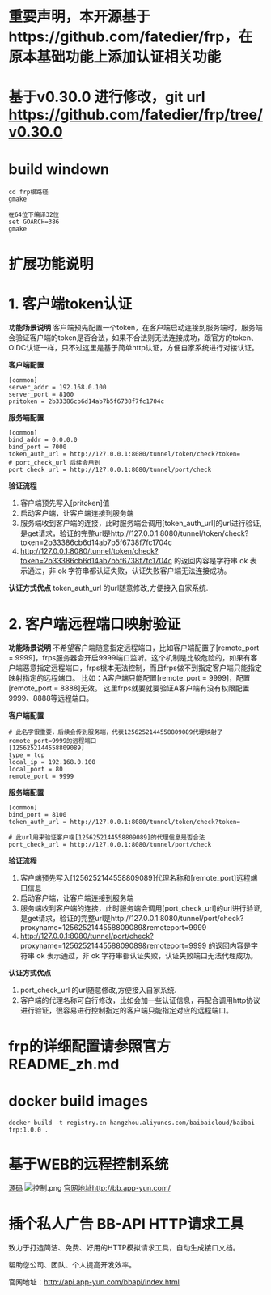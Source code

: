 # 重要声明，本开源基于https://github.com/fatedier/frp，在原本基础功能上添加认证相关功能
# 基于v0.30.0 进行修改，git url https://github.com/fatedier/frp/tree/v0.30.0
# build windown
```
cd frp根路径
gmake

在64位下编译32位
set GOARCH=386
gmake
```

# 扩展功能说明
# 1. 客户端token认证
**功能场景说明**
客户端预先配置一个token，在客户端启动连接到服务端时，服务端会验证客户端的token是否合法，如果不合法则无法连接成功，跟官方的token、OIDC认证一样，只不过这里是基于简单http认证，方便自家系统进行对接认证。

**客户端配置**
```
[common]
server_addr = 192.168.0.100
server_port = 8100
pritoken = 2b33386cb6d14ab7b5f6738f7fc1704c
```

**服务端配置**
```
[common]
bind_addr = 0.0.0.0
bind_port = 7000
token_auth_url = http://127.0.0.1:8080/tunnel/token/check?token=
# port_check_url 后续会用到
port_check_url = http://127.0.0.1:8080/tunnel/port/check
```

**验证流程**
1. 客户端预先写入[pritoken]值
2. 启动客户端，让客户端连接到服务端
3. 服务端收到客户端的连接，此时服务端会调用[token_auth_url]的url进行验证,是get请求，验证的完整url是http://127.0.0.1:8080/tunnel/token/check?token=2b33386cb6d14ab7b5f6738f7fc1704c
4. http://127.0.0.1:8080/tunnel/token/check?token=2b33386cb6d14ab7b5f6738f7fc1704c 的返回内容是字符串 ok 表示通过，非 ok 字符串都认证失败，认证失败客户端无法连接成功。

**认证方式优点**
token_auth_url 的url随意修改,方便接入自家系统.

# 2. 客户端远程端口映射验证
**功能场景说明**
不希望客户端随意指定远程端口，比如客户端配置了[remote_port = 9999]，frps服务器会开启9999端口监听。这个机制是比较危险的，如果有客户端恶意指定远程端口，frps根本无法控制，而且frps做不到指定客户端只能指定映射指定的远程端口。
比如：A客户端只能配置[remote_port = 9999]，配置[remote_port = 8888]无效。
这里frps就要就要验证A客户端有没有权限配置9999、8888等远程端口。

**客户端配置**
```
# 此名字很重要，后续会传到服务端，代表1256252144558809089代理映射了remote_port=9999的远程端口
[1256252144558809089]
type = tcp
local_ip = 192.168.0.100
local_port = 80
remote_port = 9999
```

**服务端配置**
```
[common]
bind_port = 8100
token_auth_url = http://127.0.0.1:8080/tunnel/token/check?token=

# 此url用来验证客户端[1256252144558809089]的代理信息是否合法
port_check_url = http://127.0.0.1:8080/tunnel/port/check
```

**验证流程**
1. 客户端预先写入[1256252144558809089]代理名称和[remote_port]远程端口信息
2. 启动客户端，让客户端连接到服务端
3. 服务端收到客户端的连接，此时服务端会调用[port_check_url]的url进行验证,是get请求，验证的完整url是http://127.0.0.1:8080/tunnel/port/check?proxyname=1256252144558809089&remoteport=9999
4. http://127.0.0.1:8080/tunnel/port/check?proxyname=1256252144558809089&remoteport=9999 的返回内容是字符串 ok 表示通过，非 ok 字符串都认证失败，认证失败端口无法代理成功。

**认证方式优点**
1. port_check_url 的url随意修改,方便接入自家系统.
2. 客户端的代理名称可自行修改，比如会加一些认证信息，再配合调用http协议进行验证，很容易进行控制指定的客户端只能指定对应的远程端口。

# frp的详细配置请参照官方 README_zh.md

# docker build images
```
docker build -t registry.cn-hangzhou.aliyuncs.com/baibaicloud/baibai-frp:1.0.0 .
```

# 基于WEB的远程控制系统
[源码](https://github.com/baibaicloud/platform)
![控制.png](https://img-blog.csdnimg.cn/20200725232021807.png)
[官网地址http://bb.app-yun.com/](http://bb.app-yun.com/)

# 插个私人广告 BB-API HTTP请求工具
致力于打造简洁、免费、好用的HTTP模拟请求工具，自动生成接口文档。

帮助您公司、团队、个人提高开发效率。

官网地址：http://api.app-yun.com/bbapi/index.html
